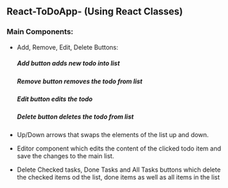 ## React-ToDoApp- (Using React Classes)

### Main Components:
 - Add, Remove, Edit, Delete Buttons:
   ##### Add button adds new todo into list
   ##### Remove button removes the todo from list
   ##### Edit button edits the todo
   ##### Delete button deletes the todo from list

 - Up/Down arrows that swaps the elements of the list up and down. 

 - Editor component which edits the content of the clicked todo item and save the changes to the main list.

 - Delete Checked tasks, Done Tasks and All Tasks buttons which delete the checked items od the list, done items as well as all items in the list

 




